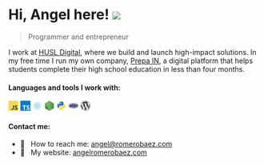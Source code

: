 # Hi, Angel here! <img src="https://media.giphy.com/media/hvRJCLFzcasrR4ia7z/giphy.gif" width="25px">
> Programmer and entrepreneur

I work at [HUSL Digital](https://husldigital.com/), where we build and launch high-impact solutions. In my free time I run my own company, [Prepa IN](https://prepain.mx/), a digital platform that helps students complete their high school education in less than four months.
<br />

#### Languages and tools I work with:

<code><img height="20" src="https://raw.githubusercontent.com/github/explore/80688e429a7d4ef2fca1e82350fe8e3517d3494d/topics/javascript/javascript.png"></code>
<code><img height="20" src="https://raw.githubusercontent.com/github/explore/80688e429a7d4ef2fca1e82350fe8e3517d3494d/topics/typescript/typescript.png"></code>
<code><img height="20" src="https://raw.githubusercontent.com/github/explore/80688e429a7d4ef2fca1e82350fe8e3517d3494d/topics/react/react.png"></code>
<code><img height="20" src="https://raw.githubusercontent.com/github/explore/80688e429a7d4ef2fca1e82350fe8e3517d3494d/topics/nodejs/nodejs.png"></code>
<code><img height="20" src="https://raw.githubusercontent.com/github/explore/80688e429a7d4ef2fca1e82350fe8e3517d3494d/topics/python/python.png"></code>
<code><img height="20" src="https://raw.githubusercontent.com/github/explore/80688e429a7d4ef2fca1e82350fe8e3517d3494d/topics/php/php.png"></code>
<code><img height="20" src="https://raw.githubusercontent.com/github/explore/80688e429a7d4ef2fca1e82350fe8e3517d3494d/topics/wordpress/wordpress.png"></code>

#### Contact me:

- 💌 &nbsp;	How to reach me: [angel@romerobaez.com](mailto:angel@romerobaez.com)
- 🧭 &nbsp;	My website: [angelromerobaez.com](https://angelromerobaez.com/)
